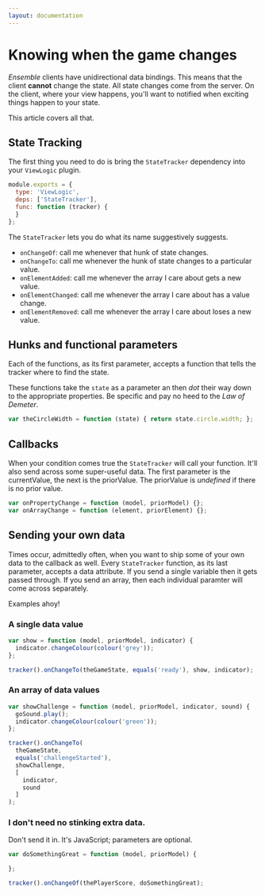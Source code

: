 ```yaml
---
layout: documentation
---
```

# Knowing when the game changes
*Ensemble* clients have unidirectional data bindings. This means that the client **cannot** change the state. All state changes come from the server. On the client, where your view happens, you'll want to notified when exciting things happen to your state.

This article covers all that.

## State Tracking
The first thing you need to do is bring the `StateTracker` dependency into your `ViewLogic` plugin.

~~~javascript
module.exports = {
  type: 'ViewLogic',
  deps: ['StateTracker'],
  func: function (tracker) {
  }
};
~~~

The `StateTracker` lets you do what its name suggestively suggests.

- `onChangeOf`: call me whenever that hunk of state changes.
- `onChangeTo`: call me whenever the hunk of state changes to a particular value.
- `onElementAdded`: call me whenever the array I care about gets a new value.
- `onElementChanged`: call me whenever the array I care about has a value change.
- `onElementRemoved`: call me whenever the array I care about loses a new value.

## Hunks and functional parameters
Each of the functions, as its first parameter, accepts a function that tells the tracker where to find the state.

These functions take the `state` as a parameter an then *dot* their way down to the appropriate properties. Be specific and pay no heed to the *Law of Demeter*.

~~~javascript
var theCircleWidth = function (state) { return state.circle.width; };
~~~

## Callbacks
When your condition comes true the `StateTracker` will call your function. It'll also send across some super-useful data. The first parameter is the currentValue, the next is the priorValue. The priorValue is *undefined* if there is no prior value.

~~~javascript
var onPropertyChange = function (model, priorModel) {};
var onArrayChange = function (element, priorElement) {};
~~~

## Sending your own data
Times occur, admittedly often, when you want to ship some of your own data to the callback as well. Every `StateTracker` function, as its last parameter, accepts a data attribute. If you send a single variable then it gets passed through. If you send an array, then each individual paramter will come across separately.

Examples ahoy!

### A single data value

~~~javascript
var show = function (model, priorModel, indicator) {
  indicator.changeColour(colour('grey'));
};

tracker().onChangeTo(theGameState, equals('ready'), show, indicator);
~~~


### An array of data values

~~~javascript
var showChallenge = function (model, priorModel, indicator, sound) {
  goSound.play();
  indicator.changeColour(colour('green'));
};

tracker().onChangeTo(
  theGameState,
  equals('challengeStarted'),
  showChallenge,
  [
    indicator,
    sound
  ]
);
~~~

### I don't need no stinking extra data.
Don't send it in. It's JavaScript; parameters are optional.

~~~javascript
var doSomethingGreat = function (model, priorModel) {

};

tracker().onChangeOf(thePlayerScore, doSomethingGreat);
~~~